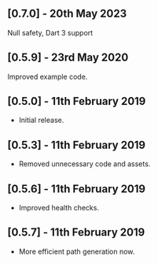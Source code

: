 ## [0.7.0] - 20th May 2023

Null safety, Dart 3 support

## [0.5.9] - 23rd May 2020

Improved example code.

## [0.5.0] - 11th February 2019

* Initial release.

## [0.5.3] - 11th February 2019

* Removed unnecessary code and assets.

## [0.5.6] - 11th February 2019

* Improved health checks.

## [0.5.7] - 11th February 2019

* More efficient path generation now.
